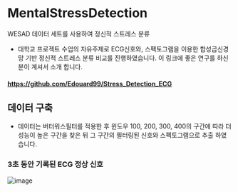 # MentalStressDetection
WESAD 데이터 세트를 사용하여 정신적 스트레스 분류 

- 대학교 프로젝트 수업의 자유주제로 ECG신호와, 스펙토그램을 이용한 합성곱신경망 기반 정신적 스트레스 분류 비교를 진행하였습니다.
이 링크에 좋은 연구를 하신 분이 계셔서 소개 합니다.
#### https://github.com/Edouard99/Stress_Detection_ECG


## 데이터 구축
- 데이터는 버터워스필터를 적용한 후 윈도우 100, 200, 300, 400의 구간에 따라 더 성능이 높은 구간을 찾은 뒤 그 구간의 필터링된 신호와 스펙토그램으로 추출 하였습니다.


### 3초 동안 기록된 ECG 정상 신호
![image](https://github.com/eejji/MentalStressDetection/assets/124345335/9f312fc2-a9f6-4d79-83ed-e32d3c584feb)
